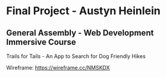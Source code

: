# Final Project - Austyn Heinlein
## General Assembly - Web Development Immersive Course

Trails for Tails - An App to Search for Dog Friendly Hikes

Wireframe: https://wireframe.cc/NMSKDX
